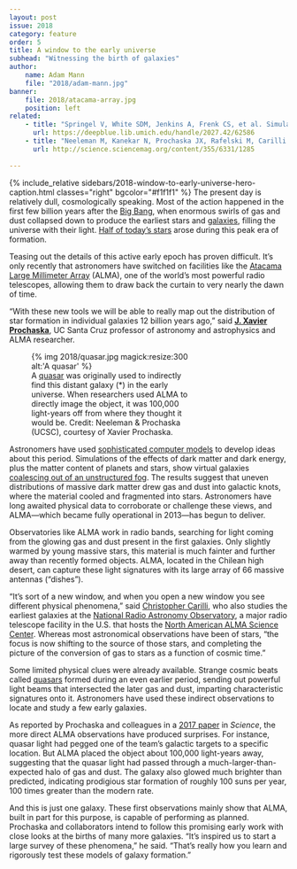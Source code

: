 ```yaml
---
layout: post
issue: 2018
category: feature
order: 5
title: A window to the early universe
subhead: "Witnessing the birth of galaxies"
author:
    name: Adam Mann
    file: "2018/adam-mann.jpg"
banner:
    file: 2018/atacama-array.jpg
    position: left
related:
    - title: "Springel V, White SDM, Jenkins A, Frenk CS, et al. Simulations of the formation, evolution and clustering of galaxies. Nature 2005;435:629-36"
      url: https://deepblue.lib.umich.edu/handle/2027.42/62586
    - title: "Neeleman M, Kanekar N, Prochaska JX, Rafelski M, Carilli CL, Wolfe AM. C ii 158-μm emission from the host galaxies of damped Lyman-alpha systems. Science 2017;24(355):1285-88"
      url: http://science.sciencemag.org/content/355/6331/1285
    
---
```

{% include_relative sidebars/2018-window-to-early-universe-hero-caption.html classes="right" bgcolor="#f1f1f1" %}
The present day is relatively dull, cosmologically speaking. Most of the action happened in the first few billion years after the [Big Bang](https://en.wikipedia.org/wiki/Big_Bang), when enormous swirls of gas and dust collapsed down to produce the earliest stars and [galaxies](https://science.nasa.gov/astrophysics/focus-areas/what-are-galaxies), filling the universe with their light. [Half of today’s stars](https://arxiv.org/abs/1403.0007) arose during this peak era of formation.

Teasing out the details of this active early epoch has proven difficult. It’s only recently that astronomers have switched on facilities like the [Atacama Large Millimeter Array](http://www.almaobservatory.org/en/home/) (ALMA), one of the world’s most powerful radio telescopes, allowing them to draw back the curtain to very nearly the dawn of time.

“With these new tools we will be able to really map out the distribution of star formation in individual galaxies 12 billion years ago,” said [**J. Xavier Prochaska**](https://www.physics.ucsc.edu/faculty/singleton.php?&singleton=true&cruz_id=jxp), UC Santa Cruz professor of astronomy and astrophysics and ALMA researcher.

<figure class="left" style="width:300px;">
  {% img 2018/quasar.jpg magick:resize:300 alt:'A quasar' %}<figcaption>A <a href="https://en.wikipedia.org/wiki/Quasar">quasar</a> was originally used to indirectly find this distant galaxy (*) in the early universe. When researchers used ALMA to directly image the object, it was 100,000 light-years off from where they thought it would be. Credit: Neeleman &amp; Prochaska (UCSC), courtesy of Xavier Prochaska.</figcaption>
</figure>

Astronomers have used [sophisticated computer models](http://icc.dur.ac.uk/Eagle/about.php) to develop ideas about this period. Simulations of the effects of dark matter and dark energy, plus the matter content of planets and stars, show virtual galaxies [coalescing out of an unstructured fog](https://www.youtube.com/watch?v=xfgDoExbu_Q). The results suggest that uneven distributions of massive dark matter drew gas and dust into galactic knots, where the material cooled and fragmented into stars. Astronomers have long awaited physical data to corroborate or challenge these views, and ALMA—which became fully operational in 2013—has begun to deliver.

Observatories like ALMA work in radio bands, searching for light coming from the glowing gas and dust present in the first galaxies. Only slightly warmed by young massive stars, this material is much fainter and further away than recently formed objects. ALMA, located in the Chilean high desert, can capture these light signatures with its large array of 66 massive antennas (“dishes”).

“It’s sort of a new window, and when you open a new window you see different physical phenomena,” said [Christopher Carilli](https://www.phy.cam.ac.uk/directory/dr-chris-carilli), who also studies the earliest galaxies at the [National Radio Astronomy Observatory](https://science.nrao.edu/), a major radio telescope facility in the U.S. that hosts the [North American ALMA Science Center](https://science.nrao.edu/facilities/alma/intro-naasc). Whereas most astronomical observations have been of stars, “the focus is now shifting to the source of those stars, and completing the picture of the conversion of gas to stars as a function of cosmic time.”

Some limited physical clues were already available. Strange cosmic beats called [quasars](https://en.wikipedia.org/wiki/Quasar) formed during an even earlier period, sending out powerful light beams that intersected the later gas and dust, imparting characteristic signatures onto it. Astronomers have used these indirect observations to locate and study a few early galaxies.

As reported by Prochaska and colleagues in a [2017 paper](http://science.sciencemag.org/content/355/6331/1285) in *Science*, the more direct ALMA observations have produced surprises. For instance, quasar light had pegged one of the team’s galactic targets to a specific location. But ALMA placed the object about 100,000 light-years away, suggesting that the quasar light had passed through a much-larger-than-expected halo of gas and dust. The galaxy also glowed much brighter than predicted, indicating prodigious star formation of roughly 100 suns per year, 100 times greater than the modern rate.

And this is just one galaxy. These first observations mainly show that ALMA, built in part for this purpose, is capable of performing as planned. Prochaska and collaborators intend to follow this promising early work with close looks at the births of many more galaxies. “It’s inspired us to start a large survey of these phenomena,” he said. “That’s really how you learn and rigorously test these models of galaxy formation.”